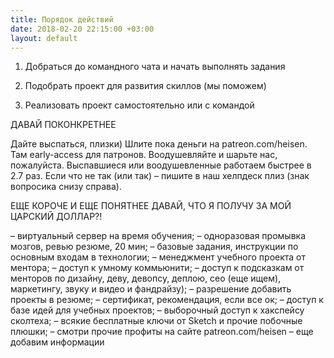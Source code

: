 ```yaml
---
title: Порядок действий
date: 2018-02-20 22:15:00 +03:00
layout: default
---
```


1. Добраться до командного чата и начать выполнять задания

2. Подобрать проект для развития скиллов (мы поможем)

3. Реализовать проект самостоятельно или с командой

ДАВАЙ ПОКОНКРЕТНЕЕ

Дайте выспаться, плизки) Шлите пока деньги на patreon.com/heisen. Там early-access для патронов. Воодушевляйте и шарьте нас, пожалуйста. Выспавшиеся или воодушевленные работаем быстрее в 2.7 раз. Если что не так (или так) – пишите в наш хелпдеск плиз (знак вопросика снизу справа).

ЕЩЕ КОРОЧЕ И ЕЩЕ ПОНЯТНЕЕ ДАВАЙ, ЧТО Я ПОЛУЧУ ЗА МОЙ ЦАРСКИЙ ДОЛЛАР?!

– виртуальный сервер на время обучения; – одноразовая промывка мозгов, ревью резюме, 20 мин;
– базовые задания, инструкции по основным входам в технологии;
– менеджмент учебного проекта от ментора;
– доступ к умному коммьюнити;
– доступ к подсказкам от менторов по дизайну, деву, девопсу, деплою, сео (еще ищем), маркетингу, звуку и видео и фандрайзу);
– разрешение добавить проекты в резюме;
– сертификат, рекомендация, если все ок;
– доступ к базе идей для учебных проектов;
– выборочный доступ к хакспейсу сколтеха;
– всякие бесплатные ключи от Sketch и прочие побочные плюшки;
– смотри прочие профиты на сайте patreon.com/heisen – еще добавим информации